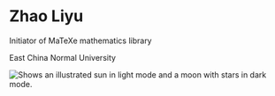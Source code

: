 # Zhao Liyu

Initiator of MaTeXe mathematics library

East China Normal University

<picture>
  <source media="(prefers-color-scheme: dark)" srcset="https://files.mdnice.com/user/34227/fa2e23c9-5a5f-4de4-aedf-7a49a2c5e2aa.svg">
  <source media="(prefers-color-scheme: light)" srcset="https://files.mdnice.com/user/34227/fa2e23c9-5a5f-4de4-aedf-7a49a2c5e2aa.svg">
  <img alt="Shows an illustrated sun in light mode and a moon with stars in dark mode." src="https://files.mdnice.com/user/34227/fa2e23c9-5a5f-4de4-aedf-7a49a2c5e2aa.svg">
</picture>

